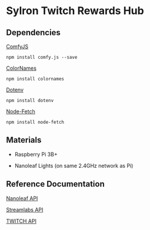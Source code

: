 # Sylron Twitch Rewards Hub


## Dependencies 
[ComfyJS](https://github.com/instafluff/ComfyJS)

```
npm install comfy.js --save
```

[ColorNames](https://github.com/timoxley/colornames)

```
npm install colornames
```

[Dotenv](https://github.com/motdotla/dotenv)

```
npm install dotenv
```

[Node-Fetch](https://github.com/node-fetch/node-fetch)

```
npm install node-fetch
```

## Materials
 - Raspberry Pi 3B+

 - Nanoleaf Lights (on same 2.4GHz network as Pi)




## Reference Documentation
[Nanoleaf API](https://forum.nanoleaf.me/docs)

[Streamlabs API](https://dev.streamlabs.com/docs)

[TWITCH API](https://dev.twitch.tv/docs/api/)